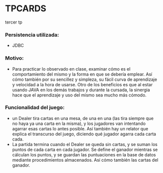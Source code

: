 # TPCARDS
tercer tp

### Persistencia utilizada:
 * JDBC
 
### Motivo: 
 * Para practicar lo observado en clase, examinar cómo es el comportamiento del mismo y la forma en que se debería emplear. Así cómo también por su sencillez y simpleza, su fácil curva de aprendizaje y velocidad a la hora de usarse. Otro de los beneficios es que al estar usando JAVA en los demás trabajos y durante la cursada, la sinergia hace que el aprendizaje y uso del mismo sea mucho más cómodo.
 
### Funcionalidad del juego:
 * un Dealer tira cartas en una mesa, de una en una (las tira siempre que no haya ya una carta en la misma), y los jugadores van intentando agarrar esas cartas lo antes posible. Así también hay un relator que explica el transcurso del juego, diciendo qué jugador agarra cada carta cada.
 * La partida termina cuando el Dealer se queda sin cartas, y se suman los puntos de cada carta en cada jugador. Se define el ganador mientras se cálculan los puntos, y se guardan las puntuaciones en la base de datos mediante procedimientos almacenados. Así cómo también las cartas del ganador.

